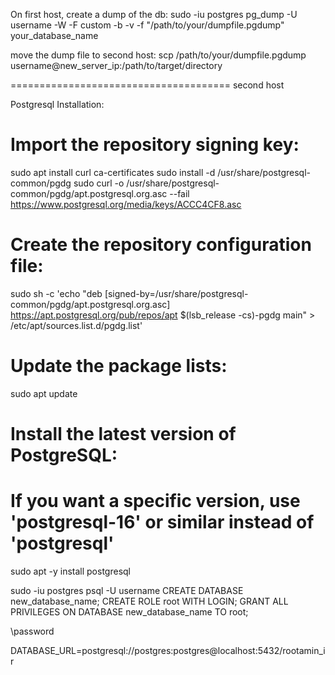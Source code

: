 On first host, create a dump of the db:
sudo -iu postgres
pg_dump -U username -W -F custom -b -v -f "/path/to/your/dumpfile.pgdump" your_database_name

move the dump file to second host:
scp /path/to/your/dumpfile.pgdump username@new_server_ip:/path/to/target/directory



======================================
second host



Postgresql Installation:

# Import the repository signing key:
sudo apt install curl ca-certificates
sudo install -d /usr/share/postgresql-common/pgdg
sudo curl -o /usr/share/postgresql-common/pgdg/apt.postgresql.org.asc --fail https://www.postgresql.org/media/keys/ACCC4CF8.asc

# Create the repository configuration file:
sudo sh -c 'echo "deb [signed-by=/usr/share/postgresql-common/pgdg/apt.postgresql.org.asc] https://apt.postgresql.org/pub/repos/apt $(lsb_release -cs)-pgdg main" > /etc/apt/sources.list.d/pgdg.list'

# Update the package lists:
sudo apt update

# Install the latest version of PostgreSQL:
# If you want a specific version, use 'postgresql-16' or similar instead of 'postgresql'
sudo apt -y install postgresql



sudo -iu postgres
psql -U username
CREATE DATABASE new_database_name;
CREATE ROLE root WITH LOGIN;
GRANT ALL PRIVILEGES ON DATABASE new_database_name TO root;

\password











DATABASE_URL=postgresql://postgres:postgres@localhost:5432/rootamin_ir

